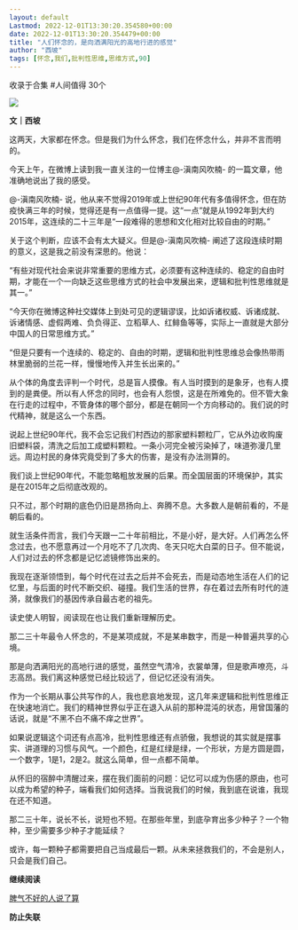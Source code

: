 ```yaml
---
layout: default
Lastmod: 2022-12-01T13:30:20.354580+00:00
date: 2022-12-01T13:30:20.354479+00:00
title: "人们怀念的，是向洒满阳光的高地行进的感觉"
author: "西坡"
tags: [怀念,我们,批判性思维,思维方式,90]
---
```


收录于合集 #人间值得 30个

![](https://images.weserv.nl/?url=https%3A//mmbiz.qpic.cn/mmbiz_jpg/ewQwxBMndgyICu3VJU0bau0iceHsA5K4ymFJW4JKCdec7lUZgybIZSeBCNBSGcHGmZG4fu4Ag52xBk66o70DlAQ/640%3Fwx_fmt%3Djpeg)

**文｜西坡**

这两天，大家都在怀念。但是我们为什么怀念，我们在怀念什么，并非不言而明的。

今天上午，在微博上读到我一直关注的一位博主@-滇南风吹楠- 的一篇文章，他准确地说出了我的感受。

@-滇南风吹楠- 说，他从来不觉得2019年或上世纪90年代有多值得怀念，但在防疫快满三年的时候，觉得还是有一点值得一提。这“一点”就是从1992年到大约2015年，这连续的二十三年是“一段难得的思想和文化相对比较自由的时期。”

关于这个判断，应该不会有太大疑义。但是@-滇南风吹楠- 阐述了这段连续时期的意义，这是我之前没有深思的。他说：

“有些对现代社会来说非常重要的思维方式，必须要有这种连续的、稳定的自由时期，才能在一个一向缺乏这些思维方式的社会中发展出来，逻辑和批判性思维就是其一。”

“今天你在微博这种社交媒体上到处可见的逻辑谬误，比如诉诸权威、诉诸成就、诉诸情感、虚假两难、负负得正、立稻草人、红鲱鱼等等，实际上一直就是大部分中国人的日常思维方式。”

“但是只要有一个连续的、稳定的、自由的时期，逻辑和批判性思维总会像热带雨林里脆弱的兰花一样，慢慢地传入并生长出来的。”

从个体的角度去评判一个时代，总是盲人摸像。有人当时摸到的是象牙，也有人摸到的是粪便。所以有人怀念的同时，也会有人怨恨，这是在所难免的。但不管大象在行走的过程中，不管身体的哪个部分，都是在朝同一个方向移动的。我们说的时代精神，就是这么一个东西。

说起上世纪90年代，我不会忘记我们村西边的那家塑料颗粒厂，它从外边收购废旧塑料袋，清洗之后加工成塑料颗粒。一条小河完全被污染掉了，味道弥漫几里远。周边村民的身体究竟受到了多大的伤害，是没有办法测算的。

我们谈上世纪90年代，不能忽略粗放发展的后果。而全国层面的环境保护，其实是在2015年之后彻底改观的。

只不过，那个时期的底色仍旧是昂扬向上、奔腾不息。大多数人是朝前看的，不是朝后看的。

就生活条件而言，我们今天跟一二十年前相比，不是小好，是大好。人们再怎么怀念过去，也不愿意再过一个月吃不了几次肉、冬天只吃大白菜的日子。但不能说，人们对过去的怀念都是记忆滤镜修饰出来的。

我现在逐渐领悟到，每个时代在过去之后并不会死去，而是动态地生活在人们的记忆里，与后面的时代不断交织、碰撞。我们生活的世界，存在着过去所有时代的涟漪，就像我们的基因传承自最古老的祖先。

读史使人明智，阅读现在也让我们重新理解历史。

那二三十年最令人怀念的，不是某项成就，不是某串数字，而是一种普遍共享的心境。

那是向洒满阳光的高地行进的感觉，虽然空气清冷，衣裳单薄，但是歌声嘹亮，斗志高昂。我们离这种感觉已经比较远了，但记忆还没有消失。

作为一个长期从事公共写作的人，我也悲哀地发现，这几年来逻辑和批判性思维正在快速地消亡。我们的精神世界似乎正在退入从前的那种混沌的状态，用曾国藩的话说，就是“不黑不白不痛不痒之世界”。

如果说逻辑这个词还有点高冷，批判性思维还有点骄傲，我想说的其实就是摆事实、讲道理的习惯与风气。一个颜色，红是红绿是绿，一个形状，方是方圆是圆，一个数字，1是1，2是2。就这么简单，但一点都不简单。

从怀旧的宿醉中清醒过来，摆在我们面前的问题：记忆可以成为伤感的原由，也可以成为希望的种子，端看我们如何选择。当我说我们的时候，我到底在说谁，我现在还不知道。

那二三十年，说长不长，说短也不短。在那些年里，到底孕育出多少种子？一个物种，至少需要多少种子才能延续？

或许，每一颗种子都需要把自己当成最后一颗。从未来拯救我们的，不会是别人，只会是我们自己。

**继续阅读**

[脾气不好的人说了算](http://mp.weixin.qq.com/s?__biz=MzA3MTQ3MzY4Nw==&mid=2648102269&idx=1&sn=162ee737849da4b940608807ae38075d&chksm=870f7a05b078f31386f655072f557771449c9e5b891d3ea657ab655bb988cc4e58ce4dc393b4&scene=21#wechat_redirect)

**防止失联**

